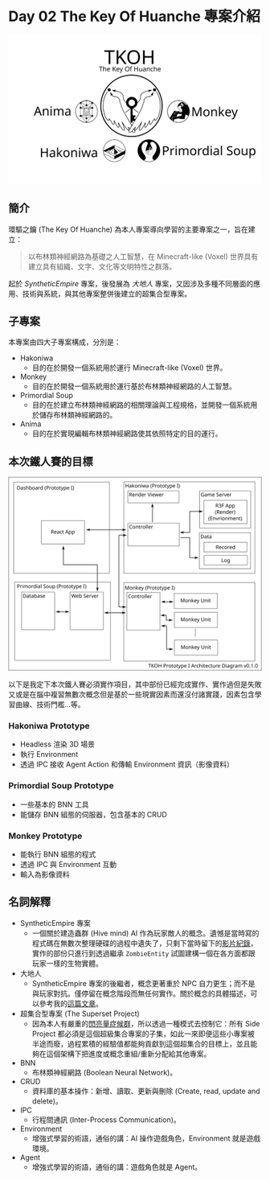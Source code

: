 # Day 02 The Key Of Huanche 專案介紹

![](./img/title.svg)

## 簡介

環驅之鑰 (The Key Of Huanche) 為本人專案導向學習的主要專案之一，旨在建立：

> 以布林類神經網路為基礎之人工智慧，在 Minecraft-like (Voxel) 世界具有建立具有組織、文字、文化等文明特性之群落。

起於 *SyntheticEmpire* 專案，後發展為 *大地人* 專案，又因涉及多種不同層面的應用、技術與系統，與其他專案整併後建立的超集合型專案。

## 子專案

本專案由四大子專案構成，分別是：
- Hakoniwa
    - 目的在於開發一個系統用於運行 Minecraft-like (Voxel) 世界。
- Monkey
    - 目的在於開發一個系統用於運行基於布林類神經網路的人工智慧。
- Primordial Soup
    - 目的在於建立布林類神經網路的相關理論與工程規格，並開發一個系統用於儲存布林類神經網路的。
- Anima
    - 目的在於實現編輯布林類神經網路使其依照特定的目的運行。

## 本次鐵人賽的目標

![](./img/architecture.svg)

以下是我定下本次鐵人賽必須實作項目，其中部份已經完成實作、實作過但是失敗又或是在腦中複習無數次概念但是基於一些現實因素而還沒付諸實踐，因素包含學習曲線、技術門檻...等。

### Hakoniwa Prototype

- Headless 渲染 3D 場景
- 執行 Environment
- 透過 IPC 接收 Agent Action 和傳輸 Environment 資訊（影像資料）

### Primordial Soup Prototype

- 一些基本的 BNN 工具
- 能儲存 BNN 組態的伺服器，包含基本的 CRUD

### Monkey Prototype

- 能執行 BNN 組態的程式
- 透過 IPC 與 Environment 互動
- 輸入為影像資料

## 名詞解釋

- SyntheticEmpire 專案
  - 一個關於建造蟲群 (Hive mind) AI 作為玩家敵人的概念。遺憾是當時寫的程式碼在無數次整理硬碟的過程中遺失了，只剩下當時留下的[影片紀錄](https://youtu.be/vH0KOeijNeQ)，實作的部份只進行到透過繼承 `ZombieEntity` 試圖建構一個在各方面都跟玩家一樣的生物實體。
- 大地人
  - SyntheticEmpire 專案的後繼者，概念更著重於 NPC 自力更生；而不是與玩家對抗。僅停留在概念階段而無任何實作。關於概念的具體描述，可以參考我的[這篇文章](https://flyskypie.github.io/blog/2019-01-11-A_Idea_of_Native_Agents_in_a_Voxel_World/)。
- 超集合型專案 (The Superset Project)
  - 因為本人有嚴重的[閃亮量症候群](https://medium.com/frontend-fighter/2afcc3ced07f)，所以透過一種模式去控制它：所有 Side Project 都必須是這個超級集合專案的子集，如此一來即便這些小專案被半途而廢，過程累積的經驗值都能夠貢獻到這個超集合的目標上，並且能夠在這個架構下把進度或概念重組/重新分配給其他專案。
- BNN
  - 布林類神經網路 (Boolean Neural Network)。
- CRUD
  - 資料庫的基本操作：新增、讀取、更新與刪除 (Create, read, update and delete)。
- IPC
  - 行程間通訊 (Inter-Process Communication)。
- Environment
  - 增強式學習的術語，通俗的講：AI 操作遊戲角色，Environment 就是遊戲環境。
- Agent
  - 增強式學習的術語，通俗的講：遊戲角色就是 Agent。